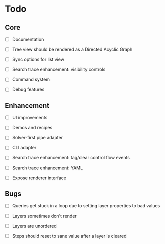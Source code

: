 # Todo

## Core

- [ ] Documentation

- [ ] Tree view should be rendered as a Directed Acyclic Graph

- [ ] Sync options for list view

- [ ] Search trace enhancement: visibility controls

- [ ] Command system

- [ ] Debug features

## Enhancement

- [ ] UI improvements

- [ ] Demos and recipes

- [ ] Solver-first pipe adapter

- [ ] CLI adapter

- [ ] Search trace enhancement: tag/clear control flow events

- [ ] Search trace enhancement: YAML

- [ ] Expose renderer interface

## Bugs

- [ ] Queries get stuck in a loop due to setting layer properties to bad values

- [ ] Layers sometimes don't render

- [ ] Layers are unordered

- [ ] Steps should reset to sane value after a layer is cleared
